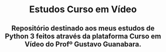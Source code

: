 <div align="center">

# Estudos Curso em Vídeo
## Repositório destinado aos meus estudos de Python 3 feitos através da plataforma Curso em Vídeo do Profº Gustavo Guanabara.

</div>
